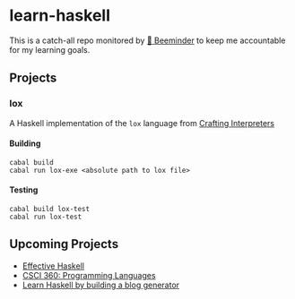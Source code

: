 # learn-haskell

This is a catch-all repo monitored by [:bee: Beeminder](https://www.beeminder.com/ussgarci/learn-haskell) to keep me accountable for my learning goals.

Projects
--------

### lox
A Haskell implementation of the `lox` language from [Crafting Interpreters](https://craftinginterpreters.com/)


#### Building
```
cabal build
cabal run lox-exe <absolute path to lox file>
```
#### Testing
```
cabal build lox-test
cabal run lox-test
```

Upcoming Projects
-----------------
- [Effective Haskell](https://pragprog.com/titles/rshaskell/effective-haskell/)
- [CSCI 360: Programming Languages](http://ozark.hendrix.edu/~yorgey/360/f16/)
- [Learn Haskell by building a blog generator](https://learn-haskell.blog/)
